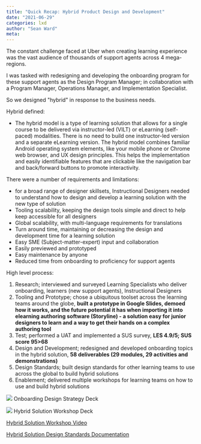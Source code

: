 ```yaml
---
title: "Quick Recap: Hybrid Product Design and Development"
date: "2021-06-29"
categories: lxd
author: "Sean Ward"
meta:
---
```


The constant challenge faced at Uber when creating learning experience was the vast audience of thousands of support agents across 4 mega-regions.

I was tasked with redesigning and developing the onboarding program for these support agents as the Design Program Manager; in collaboration with a Program Manager, Operations Manager, and Implementation Specialist.

So we designed "hybrid" in response to the business needs.

Hybrid defined:
- The hybrid model is a type of learning solution that allows for a single course to be delivered via instructor-led (VILT) or eLearning (self-paced) modalities. There is no need to build one instructor-led version and a separate eLearning version. The hybrid model combines familiar Android operating system elements, like your mobile phone or Chrome web browser, and UX design principles. This helps the implementation and easily identifiable features that are clickable like the navigation bar and back/forward buttons to promote interactivity.

There were a number of requirements and limitations:
- for a broad range of designer skillsets, Instructional Designers needed to understand how to design and develop a learning solution with the new type of solution
- Tooling scalability, keeping the design tools simple and direct to help keep accessible for all designers
- Global scalability, with multi-language requirements for translations
- Turn around time, maintaining or decreasing the design and development time for a learning solution
- Easy SME (Subject-matter-expert) input and collaboration
- Easily previewed and prototyped
- Easy maintenance by anyone
- Reduced time from onboarding to proficiency for support agents

High level process:
1. Research; interviewed and surveyed Learning Specialists who deliver onboarding, learners (new support agents), Instructional Designers
2. Tooling and Prototype; chose a ubiquitous toolset across the learning teams around the globe, **built a prototype in Google Slides, demoed how it works, and the future potential it has when importing it into elearning authoring software (Storyline) - a solution easy for junior designers to learn and a way to get their hands on a complex authoring tool**
3. Test; performed a UAT and implemented a SUS survey, **LES 4.9/5; SUS score 95>68**
4. Design and Development; redesigned and developed onboarding topics in the hybrid solution, **58 deliverables (29 modules, 29 activities and demonstrations)**
5. Design Standards; built design standards for other learning teams to use across the global to build hybrid solutions
6. Enablement; delivered multiple workshops for learning teams on how to use and build hybrid solutions

![](/images/onboarding-design-strategy.gif)
Onboarding Design Strategy Deck
 
![](/images/hybrid-solution-workshop.gif)
Hybrid Solution Workshop Deck

[Hybrid Solution Workshop Video](https://youtu.be/1Dviivcb1rE)

[Hybrid Solution Design Standards Documentation](/documents/hybrid-solution-standards.pdf)
